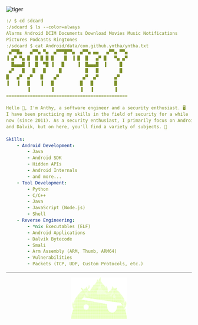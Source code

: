 <img align="left" height="48%" width="48%" src="tiger.png" alt="tiger" />
<h align="left" style="margin-left: 20px;">

```yml
:/ $ cd sdcard
:/sdcard $ ls --color=always
Alarms Android DCIM Documents Download Movies Music Notifications
Pictures Podcasts Ringtones
:/sdcard $ cat Android/data/com.github.yntha/yntha.txt
 ▄▀▀█▄   ▄▀▀▄ ▀▄  ▄▀▀▀█▀▀▄  ▄▀▀▄ ▄▄   ▄▀▀▄ ▀▀▄ 
▐ ▄▀ ▀▄ █  █ █ █ █    █  ▐ █  █   ▄▀ █   ▀▄ ▄▀ 
  █▄▄▄█ ▐  █  ▀█ ▐   █     ▐  █▄▄▄█  ▐     █   
 ▄▀   █   █   █     █         █   █        █   
█   ▄▀  ▄▀   █    ▄▀         ▄▀  ▄▀      ▄▀    
▐   ▐   █    ▐   █          █   █        █     
        ▐        ▐          ▐   ▐        ▐     
==============================================

Hello 👋, I'm Anthy, a software engineer and a security enthusiast. 🖥️
I have been practicing my skills in the field of security for a while
now (since 2011). As a security enthusiast, I primarily focus on Android
and Dalvik, but on here, you'll find a variety of subjects. 🤗

Skills:
    - Android Development:
        - Java
        - Android SDK
        - Hidden APIs
        - Android Internals
        - and more...
    - Tool Development:
        - Python
        - C/C++
        - Java
        - JavaScript (Node.js)
        - Shell
    - Reverse Engineering:
        - *nix Executables (ELF)
        - Android Applications
        - Dalvik Bytecode
        - Smali
        - Arm Assembly (ARM, Thumb, ARM64)
        - Vulnerabilities
        - Packets (TCP, UDP, Custom Protocols, etc.)
```
</h>

-------

<div align="center">
<img src="firedroid.png" alt="firedroid" style="width: 30%; height: auto;"/>
</div>
